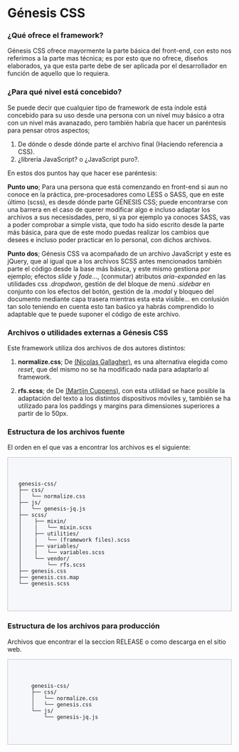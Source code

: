 # Génesis CSS

<h3>¿Qué ofrece el framework?</h3>

Génesis CSS ofrece mayormente la parte básica del front-end, con esto nos referimos a la parte mas técnica; es por esto
que no ofrece, diseños elaborados, ya que esta parte debe de ser aplicada por el desarrollador en función de aquello 
que lo requiera.

<h3>¿Para qué nivel está concebido?</h3>

Se puede decir que cualquier tipo de framework de esta índole está concebido para su uso desde una persona con un nivel 
muy básico a otra con un nivel más avanazado, pero también habría que hacer un paréntesis para pensar otros aspectos;

1. De dónde o desde dónde parte el archivo final (Haciendo referencia a CSS).
2. ¿librería JavaScript? o ¿JavaScript puro?.

En estos dos puntos hay que hacer ese paréntesis:

<strong>Punto uno</strong>; Para una persona que está comenzando en front-end si aun no conoce en la práctica,
pre-procesadores como LESS o SASS, que en este último (scss), es desde dónde parte GÉNESIS CSS; puede encontrarse con una barrera
en el caso de querer modificar algo e incluso adaptar los archivos a sus necesisdades, pero, si ya por ejemplo ya conoces SASS,
vas a poder comprobar a simple vista, que todo ha sido escrito desde la parte más básica, para que de este modo puedas realizar los cambios que desees 
e incluso poder practicar en lo personal, con dichos archivos.

<strong>Punto dos</strong>; Génesis CSS va acompañado de un archivo JavaScript y este es jQuery, que al igual que a los archivos SCSS antes mencionados
también parte el código desde la base más básica, y este mismo gestiona por ejemplo; efectos <em>slide</em> y <em>fade</em>..., (conmutar) atributos 
<em>aria-expanded</em> en las utilidades css <em>.dropdwon</em>, gestión de del bloque de menú <em>.sidebar</em> en conjunto con los efectos del botón,
gestión de la <em>.modal</em> y bloqueo del documento mediante capa trasera mientras esta esta visible... en conlusión tan solo teniendo en cuenta esto tan baśico 
ya habrás comprendido lo adaptable que te puede suponer el código de este archivo.

<h3>Archivos o utilidades externas a Génesis CSS</h3>

Este framework utiliza dos archivos de dos autores distintos:

1. <strong>normalize.css</strong>; De <a href="https://github.com/necolas">(Nicolas Gallagher)</a>, es una alternativa elegida como <em>reset</em>, que del mismo no se ha modificado nada para adaptarlo al framework.

2. <strong>rfs.scss</strong>; de De <a href="https://github.com/martijncuppens">(Martijn Cuppens)</a>, con esta utilidad se hace posible la adaptación del texto a los distintos dispositivos móviles y, también se ha utilizado para los paddings y margins para dimensiones superiores a partir de lo 50px.

<h3>Estructura de los archivos fuente</h3>

El orden en el que vas a encontrar los archivos es el siguiente:

<div style="padding: 1.5rem; border: 1px solid #b7c2cc; background-color: #f6f7fa;">
<pre>
<code>
genesis-css/
├── css/
│   └── normalize.css
├── js/
│   └── genesis-jq.js
├── scss/
│    ├── mixin/      
│    |   └── mixin.scss
│    ├── utilities/      
│    |   └── (framework files).scss
│    ├── variables/      
│    |   └── variables.scss
│    └── vendor/
│        └── rfs.scss
├── genesis.css
├── genesis.css.map
└── genesis.scss
</code>
</pre>
</div>

<h3>Estructura de los archivos para producción</h3>

Archivos que encontrar el la seccion RELEASE o como descarga en el sitio web.

<div style="padding: 1.5rem; border: 1px solid #b7c2cc; background-color: #f6f7fa;">
<pre>
<code>
    genesis-css/
    ├── css/
    │   └── normalize.css
    │   └── genesis.css
    └── js/
        └── genesis-jq.js
</code>
</pre>
</div>